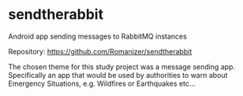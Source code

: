 # sendtherabbit
Android app sending messages to RabbitMQ instances

Repository: https://github.com/Romanizer/sendtherabbit

The chosen theme for this study project was a message sending app.
Specifically an app that would be used by authorities to 
warn about Emergency Situations, e.g. Wildfires or Earthquakes etc...
